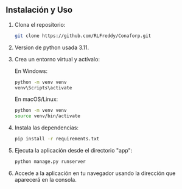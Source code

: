 ## Instalación y Uso

1. Clona el repositorio:
   ```bash
   git clone https://github.com/RLFreddy/Conaforp.git
   ```

2. Version de python usada 3.11.

3. Crea un entorno virtual y actívalo:
   
   En Windows:
   ```bash
   python -m venv venv
   venv\Scripts\activate
   ```

   En macOS/Linux:
   ```bash
   python -m venv venv
   source venv/bin/activate
   ```

4. Instala las dependencias:
   ```bash
   pip install -r requirements.txt
   ```

5. Ejecuta la aplicación desde el directorio "app":
   ```bash
   python manage.py runserver
   ```

6. Accede a la aplicación en tu navegador usando la dirección que aparecerá en la consola.
